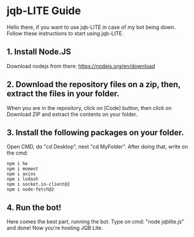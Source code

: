 # jqb-LITE Guide
Hello there, if you want to use jqb-LITE in case of my bot being down. Follow these instructions to start using jqb-LITE.
## 1. Install Node.JS
Download nodejs from there: https://nodejs.org/en/download
## 2. Download the repository files on a zip, then, extract the files in your folder.
When you are in the repository, click on [Code] button, then click on Download ZIP and extract the contents on your folder.
## 3. Install the following packages on your folder.
Open CMD, do "cd Desktop", next "cd MyFolder".
After doing that, write on the cmd:
```
npm i he
npm i moment
npm i axios
npm i lodash
npm i socket.io-client@2
npm i node-fetch@2
```
## 4. Run the bot!
Here comes the best part, running the bot.
Type on cmd: "node jqblite.js" and done! Now you're hosting JQB Lite.

